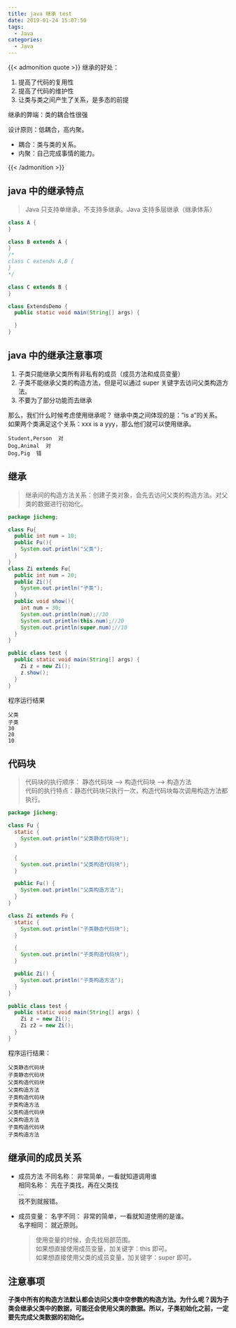 ```yaml
---
title: java 继承 test
date: 2019-01-24 15:07:50
tags:
  - Java
categories:
  - Java
---
```


{{< admonition quote >}}
继承的好处：

1. 提高了代码的复用性
2. 提高了代码的维护性
3. 让类与类之间产生了关系，是多态的前提

继承的弊端：类的耦合性很强

设计原则：低耦合，高内聚。

- 耦合：类与类的关系。
- 内聚：自己完成事情的能力。

{{< /admonition >}}

<!--more-->

## java 中的继承特点

> Java 只支持单继承，不支持多继承。Java 支持多层继承（继承体系）

```java
class A {
}

class B extends A {
}
/*
class C extends A,B {
}
*/

class C extends B {
}

class ExtendsDemo {
  public static void main(String[] args) {

  }
}
```

## java 中的继承注意事项

1. 子类只能继承父类所有非私有的成员（成员方法和成员变量）
2. 子类不能继承父类的构造方法，但是可以通过 super 关键字去访问父类构造方法。
3. 不要为了部分功能而去继承

那么，我们什么时候考虑使用继承呢？
继承中类之间体现的是：”is a”的关系。  
 如果两个类满足这个关系：xxx is a yyy，那么他们就可以使用继承。

```plain
Student,Person  对
Dog,Animal  对
Dog,Pig  错
```

## 继承

> 继承间的构造方法关系：创建子类对象，会先去访问父类的构造方法。对父类的数据进行初始化。

```java
package jicheng;

class Fu{
  public int num = 10;
  public Fu(){
    System.out.println("父类");
  }
}
class Zi extends Fu{
  public int num = 20;
  public Zi(){
    System.out.println("子类");
  }
  public void show(){
    int num = 30;
    System.out.println(num);//30
    System.out.println(this.num);//20
    System.out.println(super.num);//10
  }
}

public class test {
  public static void main(String[] args) {
    Zi z = new Zi();
    z.show();
  }
}
```

程序运行结果

```plain
父类
子类
30
20
10
```

## 代码块

> 代码块的执行顺序： 静态代码块 --> 构造代码块 --> 构造方法  
> 代码的执行特点：静态代码块只执行一次，构造代码块每次调用构造方法都执行。

```java
package jicheng;

class Fu {
  static {
    System.out.println("父类静态代码块");
  }

  {
    System.out.println("父类构造代码块");
  }

  public Fu() {
    System.out.println("父类构造方法");
  }
}

class Zi extends Fu {
  static {
    System.out.println("子类静态代码块");
  }

  {
    System.out.println("子类构造代码块");
  }

  public Zi() {
    System.out.println("子类构造方法");
  }
}

public class test {
  public static void main(String[] args) {
    Zi z = new Zi();
    Zi z2 = new Zi();
  }
}
```

程序运行结果：

```plain
父类静态代码块
子类静态代码块
父类构造代码块
父类构造方法
子类构造代码块
子类构造方法
父类构造代码块
父类构造方法
子类构造代码块
子类构造方法
```

## 继承间的成员关系

- 成员方法
  不同名称： 非常简单，一看就知道调用谁  
  相同名称： 先在子类找，再在父类找  
  ...  
  找不到就报错。

- 成员变量：
  名字不同： 非常的简单，一看就知道使用的是谁。  
  名字相同： 就近原则。
  > 使用变量的时候，会先找局部范围。  
  > 如果想直接使用成员变量，加关键字：this 即可。  
  > 如果想直接使用父类的成员变量，加关键字：super 即可。

## 注意事项

**子类中所有的构造方法默认都会访问父类中空参数的构造方法。为什么呢？因为子类会继承父类中的数据，可能还会使用父类的数据。所以，子类初始化之前，一定要先完成父类数据的初始化。**
